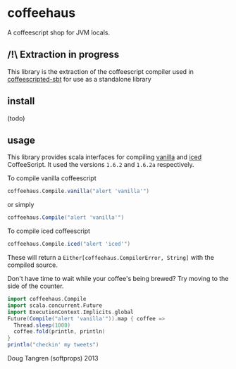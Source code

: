 # coffeehaus

A coffeescript shop for JVM locals.

## /!\ Extraction in progress

This library is the extraction of the coffeescript compiler used
in [coffeescripted-sbt](https://github.com/softprops/coffeescripted-sbt) for use as a standalone library

## install

(todo)

## usage

This library provides scala interfaces for compiling [vanilla][vanilla] and [iced][iced] CoffeeScript.
It used the versions `1.6.2` and `1.6.2a` respectively. 

To compile vanilla coffeescript

```scala
coffeehaus.Compile.vanilla("alert 'vanilla'")
```

or simply

```scala
coffeehaus.Compile("alert 'vanilla'")
```

To compile iced coffeescript

```scala
coffeehaus.Compile.iced("alert 'iced'")
```

These will return a `Either[coffeehaus.CompilerError, String]` with the compiled source.

Don't have time to wait while your coffee's being brewed? Try moving to the side of the counter.

```scala
import coffeehaus.Compile
import scala.concurrent.Future
import ExecutionContext.Implicits.global
Future(Compile("alert 'vanilla'")).map { coffee =>
  Thread.sleep(1000)
  coffee.fold(println, println)
}
println("checkin' my tweets")
```

Doug Tangren (softprops) 2013

[vanilla]: http://coffeescript.org/
[iced]: http://maxtaco.github.io/coffee-script/
